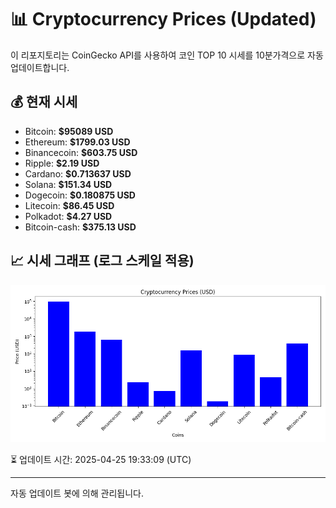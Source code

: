 
# 📊 Cryptocurrency Prices (Updated)

이 리포지토리는 CoinGecko API를 사용하여 코인 TOP 10 시세를 10분가격으로 자동 업데이트합니다.

## 💰 현재 시세
- Bitcoin: **$95089 USD**
- Ethereum: **$1799.03 USD**
- Binancecoin: **$603.75 USD**
- Ripple: **$2.19 USD**
- Cardano: **$0.713637 USD**
- Solana: **$151.34 USD**
- Dogecoin: **$0.180875 USD**
- Litecoin: **$86.45 USD**
- Polkadot: **$4.27 USD**
- Bitcoin-cash: **$375.13 USD**

## 📈 시세 그래프 (로그 스케일 적용)
![Crypto Prices](crypto_prices.png)

⏳ 업데이트 시간: 2025-04-25 19:33:09 (UTC)

---
자동 업데이트 봇에 의해 관리됩니다.
